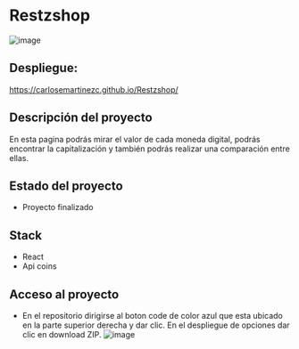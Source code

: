 # Restzshop
![image](https://github.com/CarlosEmartinezC/Restzshop/assets/133069933/79057870-05d3-43f8-a6aa-a3e7df69ddd2)


## Despliegue:

https://carlosemartinezc.github.io/Restzshop/

## Descripción del proyecto

En esta pagina podrás mirar el valor de cada moneda digital, podrás encontrar la capitalización y también podrás realizar una comparación entre ellas.

## Estado del proyecto

- Proyecto finalizado
 
## Stack

 - React
 - Api coins

## Acceso al proyecto

- En el repositorio dirigirse al boton code de color azul que esta ubicado en la parte superior derecha y dar clic. En el despliegue de opciones dar clic en download ZIP. 
![image](https://github.com/CarlosEmartinezC/Restzshop/assets/133069933/0d768b5e-9b8d-4d4d-9f5d-3e2d2e993b03)

